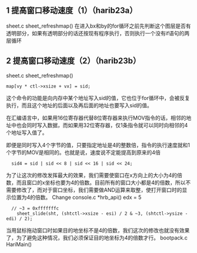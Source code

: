 ## 1 提高窗口移动速度（1）（harib23a）
sheet.c sheet_refreshmap()
在进入bx和by的for循环之前先判断这个图层是否有透明部分，如果有透明部分的话还按现有程序执行，否则执行一个没有if语句的两层循环


## 2 提高窗口移动速度（2）（harib23b）
sheet.c sheet_refreshmap()
```
map[vy * ctl->xsize + vx] = sid;
```
这个命令的功能是向内存中某个地址写入sid的值，它也位于for循环中，会被反复执行，而且这个地址的后面以及再后面的地址也要写入sid的值。

在汇编语言中，如果用16位寄存器代替8位寄存器来执行MOV指令的话，相邻的地址中也会同时写入数据，而如果用32位寄存器，仅1条指令就可以同时向相邻的4个地址写入值了。

即便是同时写入4个字节的值，只要指定地址是4的整数倍，指令的执行速度就和1个字节的MOV是相同的。也就是说，速度说不定能提高到原来的4倍
```
  sid4 = sid | sid << 8 | sid << 16 | sid << 24;
```
为了让这次的修改发挥最大的效果，我们需要使窗口在x方向上的大小为4的倍数，而且窗口的x坐标也要为4的倍数。目前所有的窗口大小都是4的倍数，所以不需要修改了，而对于窗口坐标，我们需要做AND运算来取整，使打开窗口时的显示位置为4的倍数。
Change console.c *hrb_api()  edx = 5
```
  // ~3 = 0xfffffffc
	sheet_slide(sht, (shtctl->xsize - esi) / 2 & ~3, (shtctl->ysize - edi) / 2);
```

当用鼠标拖动窗口时如果目的地坐标不是4的倍数，我们这次的修改也就没有效果了，为了避免这种情况，我们必须保证目的地坐标为4的倍数才行。
bootpack.c HariMain()
